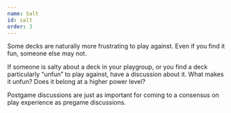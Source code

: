 ```yaml
---
name: Salt
id: salt
order: 3
---
```


Some decks are naturally more frustrating to play against. Even if you find it fun, someone else may not.

If someone is salty about a deck in your playgroup, or you find a deck particularly “unfun” to play against, have a discussion about it.
What makes it unfun?
Does it belong at a higher power level?

Postgame discussions are just as important for coming to a consensus on play experience as pregame discussions.
